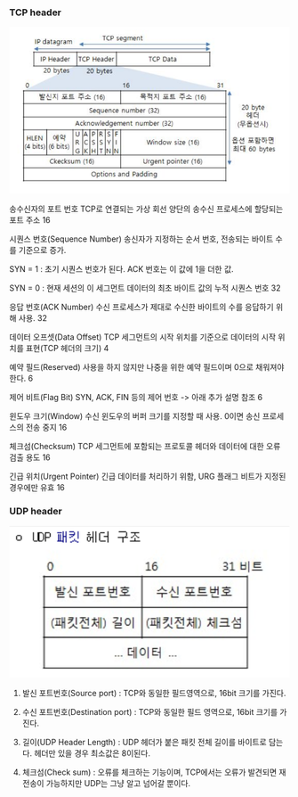 ### TCP header

![TCP-header](md-images/TCP-header.PNG)

송수신자의 포트 번호	TCP로 연결되는 가상 회선 양단의 송수신 프로세스에 할당되는 포트 주소	16

시퀀스 번호(Sequence Number)	송신자가 지정하는 순서 번호, 전송되는 바이트 수를 기준으로 증가.

SYN = 1 : 초기 시퀀스 번호가 된다. ACK 번호는 이 값에 1을 더한 값.

SYN = 0 : 현재 세션의 이 세그먼트 데이터의 최초 바이트 값의 누적 시퀀스 번호	32

응답 번호(ACK Number)	수신 프로세스가 제대로 수신한 바이트의 수를 응답하기 위해 사용.	32

데이터 오프셋(Data Offset)	TCP 세그먼트의 시작 위치를 기준으로 데이터의 시작 위치를 표현(TCP 헤더의 크기)	4

예약 필드(Reserved)	사용을 하지 않지만 나중을 위한 예약 필드이며 0으로 채워져야한다.	6

제어 비트(Flag Bit)	SYN, ACK, FIN 등의 제어 번호 -> 아래 추가 설명 참조	6

윈도우 크기(Window)	수신 윈도우의 버퍼 크기를 지정할 때 사용. 0이면 송신 프로세스의 전송 중지	16

체크섬(Checksum)	TCP 세그먼트에 포함되는 프로토콜 헤더와 데이터에 대한 오류 검출 용도	16

긴급 위치(Urgent Pointer)	긴급 데이터를 처리하기 위함, URG 플래그 비트가 지정된 경우에만 유효	16


### UDP header
![UDP-header](md-images/UDP-header.PNG)

1) 발신 포트번호(Source port) : TCP와 동일한 필드영역으로, 16bit 크기를 가진다.

2) 수신 포트번호(Destination port) : TCP와 동일한 필드 영역으로, 16bit 크기를 가진다.

3) 길이(UDP Header Length) : UDP 헤더가 붙은 패킷 전체 길이를 바이트로 담는다. 헤더만 있을 경우 최소값은 8이된다.

4) 체크섬(Check sum) : 오류를 체크하는 기능이며, TCP에서는 오류가 발견되면 재전송이 가능하지만 UDP는 그냥 알고 넘어갈 뿐이다.








